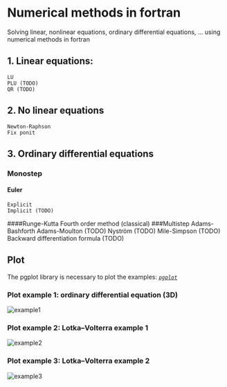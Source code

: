 # Numerical methods in fortran
Solving linear, nonlinear equations, ordinary differential equations, ... using numerical methods in fortran

## 1. Linear equations:
    LU
    PLU (TODO)
    QR (TODO)

## 2. No linear equations
    Newton-Raphson
    Fix ponit

## 3. Ordinary differential equations
### Monostep
#### Euler
    Explicit
    Implicit (TODO)
####Runge-Kutta
    Fourth order method (classical)
###Multistep
    Adams-Bashforth
    Adams-Moulton   (TODO)
    Nyström         (TODO)
    Mile-Simpson    (TODO)
    Backward differentiation formula (TODO)

## Plot
The pgplot library is necessary to plot the examples:
*[`pgplot`](http://www.astro.caltech.edu/~tjp/pgplot/)*

### Plot example 1: ordinary differential equation (3D)
![example1](https://github.com/planelles20/numerical_methods_fortran/blob/master/img/plot1.png)

### Plot example 2: Lotka–Volterra example 1
![example2](https://github.com/planelles20/numerical_methods_fortran/blob/master/img/lotka_volterra1.png)
### Plot example 3: Lotka–Volterra example 2
![example3](https://github.com/planelles20/numerical_methods_fortran/blob/master/img/lotka_volterra2.png)
